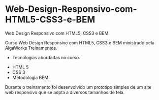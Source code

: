 # Web-Design-Responsivo-com-HTML5-CSS3-e-BEM
Web Design Responsivo com HTML5, CSS3 e BEM

Curso Web Design Responsivo com HTML5, CSS3 e BEM ministrado pela AlgaWorks Treinamentos.

- Tecnologias abordadas no curso.
 * HTML 5
 * CSS 3
 * Metodologia BEM.
 
 Durante o treinamento foi desenvolvido um prototipo simples de um site web responsivo que se adpta a diversos tamanhos de tela.
